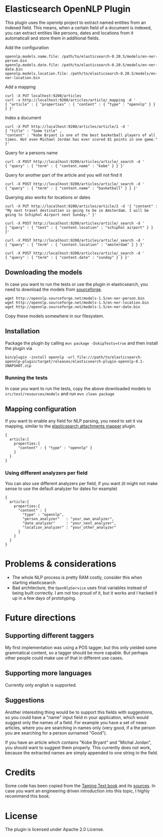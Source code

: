 # Elasticsearch OpenNLP Plugin

This plugin uses the opennlp project to extract named entities from an indexed field. This means, when a certain field of a document is indexed, you can extract entities like persons, dates and locations from it automaticall and store them in additional fields.

Add the configuration

```
opennlp.models.name.file: /path/to/elasticsearch-0.20.5/models/en-ner-person.bin
opennlp.models.date.file: /path/to/elasticsearch-0.20.5/models/en-ner-date.bin
opennlp.models.location.file: /path/to/elasticsearch-0.20.5/models/en-ner-location.bin
```

Add a mapping

```
curl -X PUT localhost:9200/articles
curl -v http://localhost:9200/articles/article/_mapping -d '
{ "article" : { "properties" : { "content" : { "type" : "opennlp" } } } }'
```

Index a document

```
curl -X PUT http://localhost:9200/articles/article/1 -d '
{ "title" : "Some title" ,
"content" : "Kobe Bryant is one of the best basketball players of all times. Not even Michael Jordan has ever scored 81 points in one game." }'
```

Query for a persons name

```
curl -X POST http://localhost:9200/articles/article/_search -d '
{ "query" : { "term" : { "content.name" : "kobe" } } }'
```

Query for another part of the article and you will not find it

```
curl -X POST http://localhost:9200/articles/article/_search -d '
{ "query" : { "term" : { "content.name" : "basketball" } } }'
```

Querying also works for locations or dates

```
curl -X PUT http://localhost:9200/articles/article/2 -d '{ "content" : "My next travel destination is going to be in Amsterdam. I will be going to Schiphol Airport next Sunday." }'

curl -X POST http://localhost:9200/articles/article/_search -d '
{ "query" : { "text" : { "content.location" : "schiphol airport" } } }'

curl -X POST http://localhost:9200/articles/article/_search -d '
{ "query" : { "term" : { "content.location" : "amsterdam" } } }'

curl -X POST http://localhost:9200/articles/article/_search -d '
{ "query" : { "term" : { "content.date" : "sunday" } } }'
```



## Downloading the models

In case you want to run the tests or use the plugin in elasticsearch, you need to download the models from [sourceforge](http://opennlp.sourceforge.net/models-1.5/).

```
wget http://opennlp.sourceforge.net/models-1.5/en-ner-person.bin
wget http://opennlp.sourceforge.net/models-1.5/en-ner-location.bin
wget http://opennlp.sourceforge.net/models-1.5/en-ner-date.bin
```

Copy these models somewhere in our filesystem.


## Installation

Package the plugin by calling `mvn package -DskipTests=true` and then install the plugin via

```
bin/plugin -install opennlp -url file:///path/to/elasticsearch-opennlp-plugin/target/releases/elasticsearch-plugin-opennlp-0.1-SNAPSHOT.zip
```


### Running the tests

In case you want to run the tests, copy the above downloaded models to `src/test/resources/models` and run `mvn clean package`


## Mapping configuration

If you want to enable any field for NLP parsing, you need to set it via mapping, similar to the [elasticsearch attachments mapper](https://github.com/elasticsearch/elasticsearch-mapper-attachments/) plugin.

```
{
  article:{
    properties:{
      "content" : { "type" : "opennlp" }
    }
  }
}
```


### Using different analyzers per field

You can also use different analyzers per field, if you want (it might not make sense to use the default analyzer for dates for example)

```
{
  article:{
    properties:{
      "content" : {
        "type" : "opennlp",
        "person_analyzer"   : "your_own_analyzer",
        "date_analyzer"     : "your_next_analyzer",
        "location_analyzer" : "your_other_analyzer"
      }
    }
  }
}
```


# Problems & considerations

* The whole NLP process is pretty RAM costly, consider this when starting elasticsearch
* Bad architecture, the `OpenNlpService` uses final variables instead of being built correctly. I am not too proud of it, but it works and I hacked it up in a few days of prototyping.


# Future directions


## Supporting different taggers

My first implementation was using a POS tagger, but this only yielded some grammatical content, so a tagger should be more capable. But perhaps other people could make use of that in different use cases.


## Supporting more languages

Currently only english is supported.


## Suggestions

Another interesting thing would be to support this fields with suggestions, so you could have a "name" input field in your application, which would suggest only the names of a field. For example you have a set of news articles, where you are searching in names only (very good, if a the person you are searching for a person surnamed "Good").

If you have an article which contains "Kobe Bryant" and "Michal Jordan", you should want to suggest them properly. This currently does not work, because the extracted names are simply appended to one string in the field.


# Credits

Some code has been copied from the [Taming Text book](http://tamingtext.com/) and its [sources](https://github.com/tamingtext/book). In case you want an engineering driven introduction into this topic, I highly recommend this book.


# License

The plugin is licensed under Apache 2.0 License.